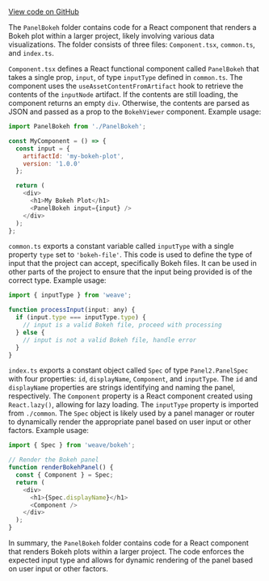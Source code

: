 [View code on GitHub](https://github.com/wandb/weave/.autodoc/docs/json/weave-js/src/components/Panel2/PanelBokeh)

The `PanelBokeh` folder contains code for a React component that renders a Bokeh plot within a larger project, likely involving various data visualizations. The folder consists of three files: `Component.tsx`, `common.ts`, and `index.ts`.

`Component.tsx` defines a React functional component called `PanelBokeh` that takes a single prop, `input`, of type `inputType` defined in `common.ts`. The component uses the `useAssetContentFromArtifact` hook to retrieve the contents of the `inputNode` artifact. If the contents are still loading, the component returns an empty `div`. Otherwise, the contents are parsed as JSON and passed as a prop to the `BokehViewer` component. Example usage:

```javascript
import PanelBokeh from './PanelBokeh';

const MyComponent = () => {
  const input = {
    artifactId: 'my-bokeh-plot',
    version: '1.0.0'
  };

  return (
    <div>
      <h1>My Bokeh Plot</h1>
      <PanelBokeh input={input} />
    </div>
  );
};
```

`common.ts` exports a constant variable called `inputType` with a single property `type` set to `'bokeh-file'`. This code is used to define the type of input that the project can accept, specifically Bokeh files. It can be used in other parts of the project to ensure that the input being provided is of the correct type. Example usage:

```javascript
import { inputType } from 'weave';

function processInput(input: any) {
  if (input.type === inputType.type) {
    // input is a valid Bokeh file, proceed with processing
  } else {
    // input is not a valid Bokeh file, handle error
  }
}
```

`index.ts` exports a constant object called `Spec` of type `Panel2.PanelSpec` with four properties: `id`, `displayName`, `Component`, and `inputType`. The `id` and `displayName` properties are strings identifying and naming the panel, respectively. The `Component` property is a React component created using `React.lazy()`, allowing for lazy loading. The `inputType` property is imported from `./common`. The `Spec` object is likely used by a panel manager or router to dynamically render the appropriate panel based on user input or other factors. Example usage:

```javascript
import { Spec } from 'weave/bokeh';

// Render the Bokeh panel
function renderBokehPanel() {
  const { Component } = Spec;
  return (
    <div>
      <h1>{Spec.displayName}</h1>
      <Component />
    </div>
  );
}
```

In summary, the `PanelBokeh` folder contains code for a React component that renders Bokeh plots within a larger project. The code enforces the expected input type and allows for dynamic rendering of the panel based on user input or other factors.
